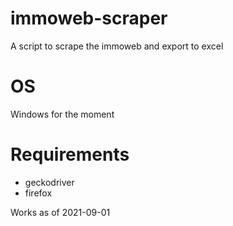 # immoweb-scraper
A script to scrape the immoweb and export to excel

# OS
Windows for the moment

# Requirements
* geckodriver  
* firefox

Works as of 2021-09-01
